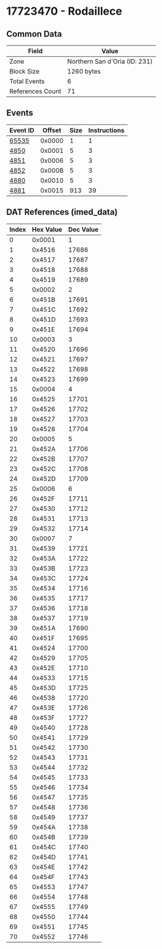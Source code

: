 # 17723470 - Rodaillece

## Common Data

| Field            | Value                         |
|------------------|-------------------------------|
| Zone             | Northern San d'Oria (ID: 231) |
| Block Size       | 1260 bytes                    |
| Total Events     | 6                             |
| References Count | 71                            |

## Events

| Event ID            | Offset   |   Size |   Instructions |
|---------------------|----------|--------|----------------|
| [65535](./65535.md) | 0x0000   |      1 |              1 |
| [4850](./4850.md)   | 0x0001   |      5 |              3 |
| [4851](./4851.md)   | 0x0006   |      5 |              3 |
| [4852](./4852.md)   | 0x000B   |      5 |              3 |
| [4880](./4880.md)   | 0x0010   |      5 |              3 |
| [4881](./4881.md)   | 0x0015   |    913 |             39 |

## DAT References (imed_data)

|   Index | Hex Value   |   Dec Value |
|---------|-------------|-------------|
|       0 | 0x0001      |           1 |
|       1 | 0x4516      |       17686 |
|       2 | 0x4517      |       17687 |
|       3 | 0x4518      |       17688 |
|       4 | 0x4519      |       17689 |
|       5 | 0x0002      |           2 |
|       6 | 0x451B      |       17691 |
|       7 | 0x451C      |       17692 |
|       8 | 0x451D      |       17693 |
|       9 | 0x451E      |       17694 |
|      10 | 0x0003      |           3 |
|      11 | 0x4520      |       17696 |
|      12 | 0x4521      |       17697 |
|      13 | 0x4522      |       17698 |
|      14 | 0x4523      |       17699 |
|      15 | 0x0004      |           4 |
|      16 | 0x4525      |       17701 |
|      17 | 0x4526      |       17702 |
|      18 | 0x4527      |       17703 |
|      19 | 0x4528      |       17704 |
|      20 | 0x0005      |           5 |
|      21 | 0x452A      |       17706 |
|      22 | 0x452B      |       17707 |
|      23 | 0x452C      |       17708 |
|      24 | 0x452D      |       17709 |
|      25 | 0x0006      |           6 |
|      26 | 0x452F      |       17711 |
|      27 | 0x4530      |       17712 |
|      28 | 0x4531      |       17713 |
|      29 | 0x4532      |       17714 |
|      30 | 0x0007      |           7 |
|      31 | 0x4539      |       17721 |
|      32 | 0x453A      |       17722 |
|      33 | 0x453B      |       17723 |
|      34 | 0x453C      |       17724 |
|      35 | 0x4534      |       17716 |
|      36 | 0x4535      |       17717 |
|      37 | 0x4536      |       17718 |
|      38 | 0x4537      |       17719 |
|      39 | 0x451A      |       17690 |
|      40 | 0x451F      |       17695 |
|      41 | 0x4524      |       17700 |
|      42 | 0x4529      |       17705 |
|      43 | 0x452E      |       17710 |
|      44 | 0x4533      |       17715 |
|      45 | 0x453D      |       17725 |
|      46 | 0x4538      |       17720 |
|      47 | 0x453E      |       17726 |
|      48 | 0x453F      |       17727 |
|      49 | 0x4540      |       17728 |
|      50 | 0x4541      |       17729 |
|      51 | 0x4542      |       17730 |
|      52 | 0x4543      |       17731 |
|      53 | 0x4544      |       17732 |
|      54 | 0x4545      |       17733 |
|      55 | 0x4546      |       17734 |
|      56 | 0x4547      |       17735 |
|      57 | 0x4548      |       17736 |
|      58 | 0x4549      |       17737 |
|      59 | 0x454A      |       17738 |
|      60 | 0x454B      |       17739 |
|      61 | 0x454C      |       17740 |
|      62 | 0x454D      |       17741 |
|      63 | 0x454E      |       17742 |
|      64 | 0x454F      |       17743 |
|      65 | 0x4553      |       17747 |
|      66 | 0x4554      |       17748 |
|      67 | 0x4555      |       17749 |
|      68 | 0x4550      |       17744 |
|      69 | 0x4551      |       17745 |
|      70 | 0x4552      |       17746 |
